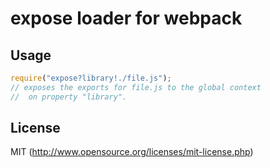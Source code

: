 # expose loader for webpack

## Usage

``` javascript
require("expose?library!./file.js");
// exposes the exports for file.js to the global context
//  on property "library".
```

## License

MIT (http://www.opensource.org/licenses/mit-license.php)